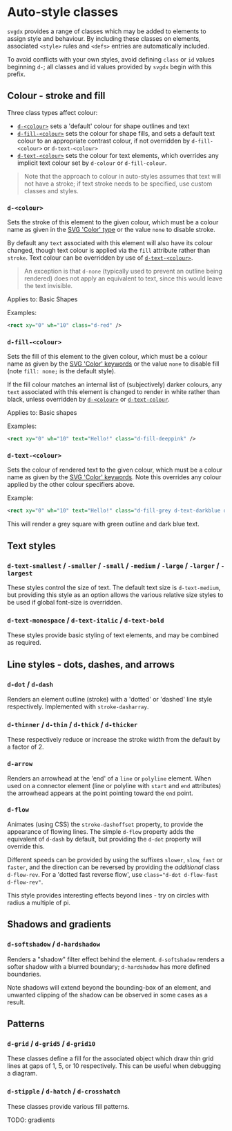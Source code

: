 # Auto-style classes

`svgdx` provides a range of classes which may be added to elements to assign style
and behaviour. By including these classes on elements, associated `<style>` rules and
`<defs>` entries are automatically included.

To avoid conflicts with your own styles, avoid defining `class` or `id` values
beginning `d-`; all classes and id values provided by `svgdx` begin with this prefix.

## Colour - stroke and fill

Three class types affect colour:

- [`d-<colour>`](#d-colour) sets a 'default' colour for shape outlines and text
- [`d-fill-<colour>`](#d-fill-colour) sets the colour for shape fills, and sets a default text colour to an appropriate contrast colour, if not overridden by `d-fill-<colour>` or `d-text-<colour>`
- [`d-text-<colour>`](#d-text-colour) sets the colour for text elements, which overrides any implicit text colour set by `d-colour` or `d-fill-colour`.

> Note that the approach to colour in auto-styles assumes that text will not have a stroke; if text stroke needs to be specified, use custom classes and styles.

### `d-<colour>`
Sets the stroke of this element to the given colour, which must be a colour name as
given in the [SVG 'Color' type](https://www.w3.org/TR/SVG11/types.html#DataTypeColor)
or the value `none` to disable stroke.

By default any `text` associated with this element will also have its colour changed, though text colour is applied via the `fill` attribute rather than `stroke`. Text colour can be overridden by use of [`d-text-<colour>`](#d-text-colour).

> An exception is that `d-none` (typically used to prevent an outline being rendered) does not apply an equivalent to text, since this would leave the text invisible.

Applies to: Basic Shapes

Examples:
```xml
<rect xy="0" wh="10" class="d-red" />
```

### `d-fill-<colour>`
Sets the fill of this element to the given colour, which must be a colour name as given
by the [SVG 'Color' keywords](https://www.w3.org/TR/SVG11/types.html#ColorKeywords) or
the value `none` to disable fill (note `fill: none;` is the default style).

If the fill colour matches an internal list of (subjectively) darker colours,
any `text` associated with this element is changed to render in white rather than black, unless overridden by [`d-<colour>`](#d-colour) or [`d-text-colour`](#d-text-colour).

Applies to: Basic shapes

Examples:
```xml
<rect xy="0" wh="10" text="Hello!" class="d-fill-deeppink" />
```

### `d-text-<colour>`
Sets the colour of rendered text to the given colour, which must be a colour name as given
by the [SVG 'Color' keywords](https://www.w3.org/TR/SVG11/types.html#ColorKeywords).
Note this overrides any colour applied by the other colour specifiers above.

Example:
```xml
<rect xy="0" wh="10" text="Hello!" class="d-fill-grey d-text-darkblue d-green" />
```

This will render a grey square with green outline and dark blue text.

## Text styles

### `d-text-smallest` / `-smaller` / `-small` / `-medium` / `-large` / `-larger` / `-largest`

These styles control the size of text. The default text size is `d-text-medium`, but providing
this style as an option allows the various relative size styles to be used if global font-size
is overridden.

### `d-text-monospace` / `d-text-italic` / `d-text-bold`

These styles provide basic styling of text elements, and may be combined as required.

## Line styles - dots, dashes, and arrows

### `d-dot` / `d-dash`
Renders an element outline (stroke) with a 'dotted' or 'dashed' line style respectively.
Implemented with `stroke-dasharray`.

### `d-thinner` / `d-thin` / `d-thick` / `d-thicker`
These respectively reduce or increase the stroke width from the default by a factor of 2.

### `d-arrow`
Renders an arrowhead at the 'end' of a `line` or `polyline` element. When used on a
connector element (line or polyline with `start` and `end` attributes) the arrowhead
appears at the point pointing toward the `end` point.

### `d-flow`
Animates (using CSS) the `stroke-dashoffset` property, to provide the appearance of
flowing lines. The simple `d-flow` property adds the equivalent of `d-dash` by default,
but providing the `d-dot` property will override this.

Different speeds can be provided by using the suffixes `slower`, `slow`, `fast` or
`faster`, and the direction can be reversed by providing the *additional* class
`d-flow-rev`. For a 'dotted fast reverse flow', use `class="d-dot d-flow-fast d-flow-rev"`.

This style provides interesting effects beyond lines - try on circles with radius a
multiple of pi.

## Shadows and gradients

### `d-softshadow` / `d-hardshadow`
Renders a "shadow" filter effect behind the element. `d-softshadow` renders a softer
shadow with a blurred boundary; `d-hardshadow` has more defined boundaries.

Note shadows will extend beyond the bounding-box of an element, and unwanted clipping
of the shadow can be observed in some cases as a result.

## Patterns

### `d-grid` / `d-grid5` / `d-grid10`
These classes define a fill for the associated object which draw thin grid lines at
gaps of 1, 5, or 10 respectively. This can be useful when debugging a diagram.

### `d-stipple` / `d-hatch` / `d-crosshatch`
These classes provide various fill patterns.


TODO: gradients
